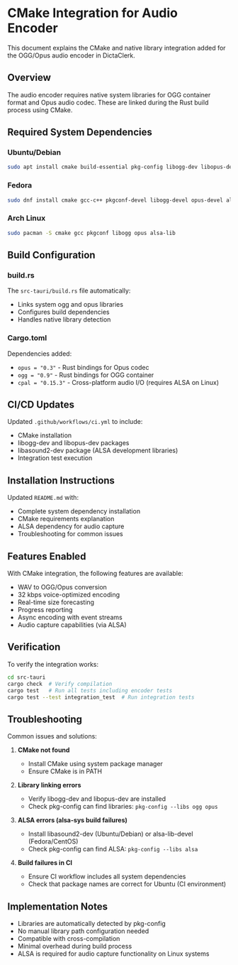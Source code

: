 # CMake Integration for Audio Encoder

This document explains the CMake and native library integration added for the OGG/Opus audio encoder in DictaClerk.

## Overview

The audio encoder requires native system libraries for OGG container format and Opus audio codec. These are linked during the Rust build process using CMake.

## Required System Dependencies

### Ubuntu/Debian

```bash
sudo apt install cmake build-essential pkg-config libogg-dev libopus-dev libasound2-dev
```

### Fedora

```bash
sudo dnf install cmake gcc-c++ pkgconf-devel libogg-devel opus-devel alsa-lib-devel
```

### Arch Linux

```bash
sudo pacman -S cmake gcc pkgconf libogg opus alsa-lib
```

## Build Configuration

### build.rs

The `src-tauri/build.rs` file automatically:

- Links system ogg and opus libraries
- Configures build dependencies
- Handles native library detection

### Cargo.toml

Dependencies added:

- `opus = "0.3"` - Rust bindings for Opus codec
- `ogg = "0.9"` - Rust bindings for OGG container
- `cpal = "0.15.3"` - Cross-platform audio I/O (requires ALSA on Linux)

## CI/CD Updates

Updated `.github/workflows/ci.yml` to include:

- CMake installation
- libogg-dev and libopus-dev packages
- libasound2-dev package (ALSA development libraries)
- Integration test execution

## Installation Instructions

Updated `README.md` with:

- Complete system dependency installation
- CMake requirements explanation
- ALSA dependency for audio capture
- Troubleshooting for common issues

## Features Enabled

With CMake integration, the following features are available:

- WAV to OGG/Opus conversion
- 32 kbps voice-optimized encoding
- Real-time size forecasting
- Progress reporting
- Async encoding with event streams
- Audio capture capabilities (via ALSA)

## Verification

To verify the integration works:

```bash
cd src-tauri
cargo check  # Verify compilation
cargo test   # Run all tests including encoder tests
cargo test --test integration_test  # Run integration tests
```

## Troubleshooting

Common issues and solutions:

1. **CMake not found**

   - Install CMake using system package manager
   - Ensure CMake is in PATH

2. **Library linking errors**

   - Verify libogg-dev and libopus-dev are installed
   - Check pkg-config can find libraries: `pkg-config --libs ogg opus`

3. **ALSA errors (alsa-sys build failures)**

   - Install libasound2-dev (Ubuntu/Debian) or alsa-lib-devel (Fedora/CentOS)
   - Check pkg-config can find ALSA: `pkg-config --libs alsa`

4. **Build failures in CI**
   - Ensure CI workflow includes all system dependencies
   - Check that package names are correct for Ubuntu (CI environment)

## Implementation Notes

- Libraries are automatically detected by pkg-config
- No manual library path configuration needed
- Compatible with cross-compilation
- Minimal overhead during build process
- ALSA is required for audio capture functionality on Linux systems
